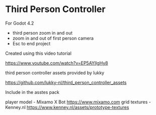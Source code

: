 # Third Person Controller

For Godot 4.2

* third person zoom in and out
* zoom in and out of first person camera
* Esc to end project


Created using this video tutorial

https://www.youtube.com/watch?v=EP5AYllgHy8

third person controller assets provided by lukky

https://github.com/lukky-nl/third_person_controller_assets

Include in the asstes pack

player model - Mixamo X Bot https://www.mixamo.com
grid textures - Kenney.nl https://www.kenney.nl/assets/prototype-textures